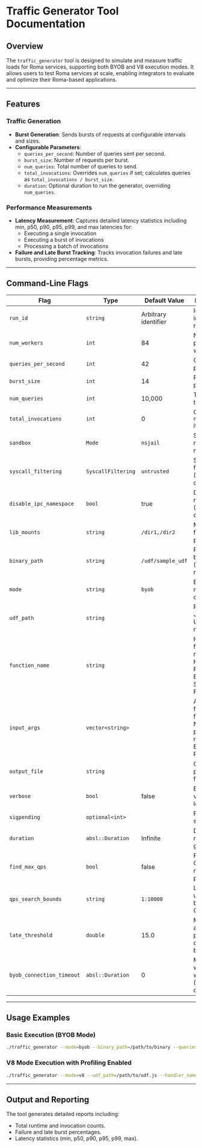 # Traffic Generator Tool Documentation

## Overview

The `traffic_generator` tool is designed to simulate and measure traffic loads for Roma services,
supporting both BYOB and V8 execution modes. It allows users to test Roma services at scale,
enabling integrators to evaluate and optimize their Roma-based applications.

---

## Features

### Traffic Generation

-   **Burst Generation**: Sends bursts of requests at configurable intervals and sizes.
-   **Configurable Parameters**:
    -   `queries_per_second`: Number of queries sent per second.
    -   `burst_size`: Number of requests per burst.
    -   `num_queries`: Total number of queries to send.
    -   `total_invocations`: Overrides `num_queries` if set; calculates queries as
        `total_invocations / burst_size`.
    -   `duration`: Optional duration to run the generator, overriding `num_queries`.

### Performance Measurements

-   **Latency Measurement**: Captures detailed latency statistics including min, p50, p90, p95, p99,
    and max latencies for:
    -   Executing a single invocation
    -   Executing a burst of invocations
    -   Processing a batch of invocations
-   **Failure and Late Burst Tracking**: Tracks invocation failures and late bursts, providing
    percentage metrics.

---

## Command-Line Flags

<!-- prettier-ignore-start -->
<!-- markdownlint-disable line-length -->
| Flag                      | Type               | Default Value        | Description                                                                 |
| ------------------------- | ------------------ | -------------------- | --------------------------------------------------------------------------- |
| `run_id`                  | `string`           | Arbitrary identifier | Identifier included in reports                                              |
| `num_workers`             | `int`              | 84                   | Number of pre-created workers                                               |
| `queries_per_second`      | `int`              | 42                   | Queries sent per second                                                     |
| `burst_size`              | `int`              | 14                   | Requests per burst                                                          |
| `num_queries`             | `int`              | 10,000               | Total queries to send                                                       |
| `total_invocations`       | `int`              | 0                    | Overrides `num_queries` if non-zero                                         |
| `sandbox`                 | `Mode`             | `nsjail`             | Sandbox mode (BYOB mode only)                                               |
| `syscall_filtering`       | `SyscallFiltering` | `untrusted`          | Syscall filtering level (BYOB mode only)                                    |
| `disable_ipc_namespace`   | `bool`             | true                 | Disable IPC namespace (BYOB mode only)                                      |
| `lib_mounts`              | `string`           | `/dir1,/dir2`        | Mount paths for pivot_root                                                  |
| `binary_path`             | `string`           | `/udf/sample_udf`    | Path to binary (BYOB mode)                                                  |
| `mode`                    | `string`           | `byob`               | Execution mode (`byob` or `v8`)                                             |
| `udf_path`                | `string`           |                      | Path to JavaScript UDF file (V8 mode only)                                  |
| `function_name`           | `string`           |                      | Handler function name (V8 Handler Function / BYOB Sample UDF Function)      |
| `input_args`              | `vector<string>`   |                      | Arguments for handler function. Number of primes if running BYOB PrimeSieve |
| `output_file`             | `string`           |                      | Output file path (JSON format)                                              |
| `verbose`                 | `bool`             | false                | Enable verbose logging                                                      |
| `sigpending`              | `optional<int>`    |                      | Pending signals rlimit                                                      |
| `duration`                | `absl::Duration`   | Infinite             | Duration to run generator                                                   |
| `find_max_qps`            | `bool`             | false                | Find max QPS maintaining performance                                        |
| `qps_search_bounds`       | `string`           | `1:10000`            | Lower and upper bounds for QPS search                                       |
| `late_threshold`          | `double`           | 15.0                 | Max acceptable percentage of late bursts                                    |
| `byob_connection_timeout` | `absl::Duration`   | 0                    | Max time to wait for a worker. (BYOB mode only)                             |
<!-- markdownlint-enable line-length -->
<!-- prettier-ignore-end -->

---

## Usage Examples

### Basic Execution (BYOB Mode)

```bash
./traffic_generator --mode=byob --binary_path=/path/to/binary --queries_per_second=100 --burst_size=10
```

### V8 Mode Execution with Profiling Enabled

```bash
./traffic_generator --mode=v8 --udf_path=/path/to/udf.js --handler_name=HandleFunc --enable_profilers=true --queries_per_second=100 --burst_size=10
```

---

## Output and Reporting

The tool generates detailed reports including:

-   Total runtime and invocation counts.
-   Failure and late burst percentages.
-   Latency statistics (min, p50, p90, p95, p99, max).
